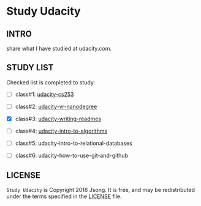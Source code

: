 # Study Udacity

## INTRO

share what I have studied at udacity.com.

## STUDY LIST

Checked list is completed to study:

- [ ] class#1: [udacity-cs253][udacity-cs253-site]
- [ ] class#2: [udacity-vr-nanodegree][udacity-vr-nanodegree-site]
- [x] class#3: [udacity-writing-readmes][udacity-writing-readmes-site]
- [ ] class#4: [udacity-intro-to-algorithms][udacity-intro-to-algorithms-site]
- [ ] class#5: udacity-intro-to-relational-databases
- [ ] class#6: udacity-how-to-use-git-and-github


## LICENSE
`Study Udacity` is Copyright 2016 Jsong. It is free, and may be redistributed under the terms specified in the [LICENSE](http://choosealicense.com/licenses/mit/) file.

[udacity-cs253-site]: https://classroom.udacity.com/courses/cs253
[udacity-vr-nanodegree-site]: https://www.udacity.com/course/vr-developer-nanodegree--nd017
[udacity-writing-readmes-site]:https://www.udacity.com/course/writing-readmes--ud777
[udacity-intro-to-algorithms-site]:https://classroom.udacity.com/courses/cs215/
